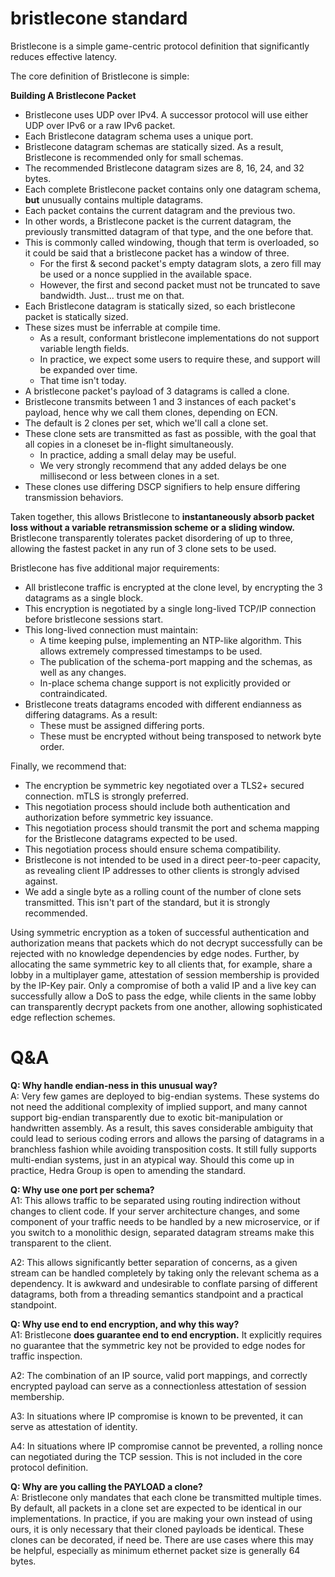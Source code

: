 # bristlecone standard

Bristlecone is a simple game-centric protocol definition that significantly reduces effective latency.

The core definition of Bristlecone is simple:

**Building A Bristlecone Packet**
* Bristlecone uses UDP over IPv4. A successor protocol will use either UDP over IPv6 or a raw IPv6 packet.
* Each Bristlecone datagram schema uses a unique port.
* Bristlecone datagram schemas are statically sized. As a result, Bristlecone is recommended only for small schemas.
* The recommended Bristlecone datagram sizes are 8, 16, 24, and 32 bytes.
* Each complete Bristlecone packet contains only one datagram schema, **but** unusually contains multiple datagrams.
* Each packet contains the current datagram and the previous two.
* In other words, a Bristlecone packet is the current datagram, the previously transmitted datagram of that type, and the one before that.
* This is commonly called windowing, though that term is overloaded, so it could be said that a bristlecone packet has a window of three.
  * For the first & second packet's empty datagram slots, a zero fill may be used or a nonce supplied in the available space.
  * However, the first and second packet must not be truncated to save bandwidth. Just... trust me on that. 
* Each Bristlecone datagram is statically sized, so each bristlecone packet is statically sized.
* These sizes must be inferrable at compile time.
  * As a result, conformant bristlecone implementations do not support variable length fields.
  * In practice, we expect some users to require these, and support will be expanded over time.
  * That time isn't today.
* A bristlecone packet's payload of 3 datagrams is called a clone.
* Bristlecone transmits between 1 and 3 instances of each packet's payload, hence why we call them clones, depending on ECN.
* The default is 2 clones per set, which we'll call a clone set.
* These clone sets are transmitted as fast as possible, with the goal that all copies in a cloneset be in-flight simultaneously.
  * In practice, adding a small delay may be useful.
  * We very strongly recommend that any added delays be one millisecond or less between clones in a set.
* These clones use differing DSCP signifiers to help ensure differing transmission behaviors.

Taken together, this allows Bristlecone to **instantaneously absorb packet loss without a variable retransmission scheme or a sliding window.** Bristlecone transparently tolerates packet disordering of up to three, allowing the fastest packet in any run of 3 clone sets to be used.

Bristlecone has five additional major requirements:

* All bristlecone traffic is encrypted at the clone level, by encrypting the 3 datagrams as a single block.
* This encryption is negotiated by a single long-lived TCP/IP connection before bristlecone sessions start.
* This long-lived connection must maintain:
  * A time keeping pulse, implementing an NTP-like algorithm. This allows extremely compressed timestamps to be used.
  * The publication of the schema-port mapping and the schemas, as well as any changes.
  * In-place schema change support is not explicitly provided or contraindicated.
* Bristlecone treats datagrams encoded with different endianness as differing datagrams. As a result:
  * These must be assigned differing ports.
  * These must be encrypted without being transposed to network byte order.

Finally, we recommend that:

* The encryption be symmetric key negotiated over a TLS2+ secured connection. mTLS is strongly preferred.
* This negotiation process should include both authentication and authorization before symmetric key issuance.
* This negotiation process should transmit the port and schema mapping for the Bristlecone datagrams expected to be used.
* This negotiation process should ensure schema compatibility.
* Bristlecone is not intended to be used in a direct peer-to-peer capacity, as revealing client IP addresses to other clients is strongly advised against.
* We add a single byte as a rolling count of the number of clone sets transmitted. This isn't part of the standard, but it is strongly recommended.

Using symmetric encryption as a token of successful authentication and authorization means that packets which do not decrypt successfully can be rejected with no knowledge dependencies by edge nodes. Further, by allocating the same symmetric key to all clients that, for example, share a lobby in a multiplayer game, attestation of session membership is provided by the IP-Key pair. Only a compromise of both a valid IP and a live key can successfully allow a DoS to pass the edge, while clients in the same lobby can transparently decrypt packets from one another, allowing sophisticated edge reflection schemes.
# Q&A

**Q: Why handle endian-ness in this unusual way?**  
A: Very few games are deployed to big-endian systems. These systems do not need the additional complexity of implied support, and many cannot support big-endian transparently due to exotic bit-manipulation or handwritten assembly. As a result, this saves considerable ambiguity that could lead to serious coding errors and allows the parsing of datagrams in a branchless fashion while avoiding transposition costs. It still fully supports multi-endian systems, just in an atypical way. Should this come up in practice, Hedra Group is open to amending the standard.

**Q: Why use one port per schema?**  
A1: This allows traffic to be separated using routing indirection without changes to client code. If your server architecture changes, and some component of your traffic needs to be handled by a new microservice, or if you switch to a monolithic design, separated datagram streams make this transparent to the client.

A2: This allows significantly better separation of concerns, as a given stream can be handled completely by taking only the relevant schema as a dependency. It is awkward and undesirable to conflate parsing of different datagrams, both from a threading semantics standpoint and a practical standpoint.

**Q: Why use end to end encryption, and why this way?**  
A1: Bristlecone **does guarantee end to end encryption.** It explicitly requires no guarantee that the symmetric key not be provided to edge nodes for traffic inspection.

A2: The combination of an IP source, valid port mappings, and correctly encrypted payload can serve as a connectionless attestation of session membership.

A3: In situations where IP compromise is known to be prevented, it can serve as attestation of identity.

A4: In situations where IP compromise cannot be prevented, a rolling nonce can negotiated during the TCP session. This is not included in the core protocol definition.  
  
**Q: Why are you calling the PAYLOAD a clone?**  
A: Bristlecone only mandates that each clone be transmitted multiple times. By default, all packets in a clone set are expected to be identical in our implementations. In practice, if you are making your own instead of using ours, it is only necessary that their cloned payloads be identical. These clones can be decorated, if need be. There are use cases where this may be helpful, especially as minimum ethernet packet size is generally 64 bytes. 
